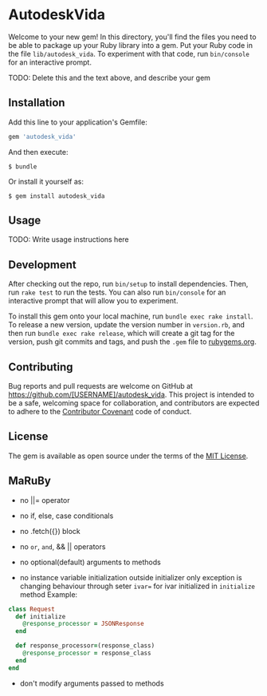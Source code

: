 # AutodeskVida

Welcome to your new gem! In this directory, you'll find the files you need to be able to package up your Ruby library into a gem. Put your Ruby code in the file `lib/autodesk_vida`. To experiment with that code, run `bin/console` for an interactive prompt.

TODO: Delete this and the text above, and describe your gem

## Installation

Add this line to your application's Gemfile:

```ruby
gem 'autodesk_vida'
```

And then execute:

    $ bundle

Or install it yourself as:

    $ gem install autodesk_vida

## Usage

TODO: Write usage instructions here

## Development

After checking out the repo, run `bin/setup` to install dependencies. Then, run `rake test` to run the tests. You can also run `bin/console` for an interactive prompt that will allow you to experiment.

To install this gem onto your local machine, run `bundle exec rake install`. To release a new version, update the version number in `version.rb`, and then run `bundle exec rake release`, which will create a git tag for the version, push git commits and tags, and push the `.gem` file to [rubygems.org](https://rubygems.org).

## Contributing

Bug reports and pull requests are welcome on GitHub at https://github.com/[USERNAME]/autodesk_vida. This project is intended to be a safe, welcoming space for collaboration, and contributors are expected to adhere to the [Contributor Covenant](contributor-covenant.org) code of conduct.


## License

The gem is available as open source under the terms of the [MIT License](http://opensource.org/licenses/MIT).


## MaRuBy


- no ||= operator

- no if, else, case conditionals

- no .fetch({}) block

- no `or`, `and`, && ||  operators

- no optional(default) arguments to methods

- no instance variable initialization outside initializer
    only exception is changing behaviour through seter `ivar=` for ivar initialized in `initialize` method
Example:
```ruby
class Request
  def initialize
    @response_processor = JSONResponse
  end

  def response_processor=(response_class)
    @response_processor = response_class
  end
end
```


- don't modify arguments passed to methods
